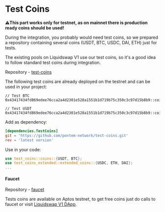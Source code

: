 # Test Coins

:warning:**This part works only for testnet, as on mainnet there is production ready coins should be used!**

During the integration, you probably would need test coins, so we prepared a repository containing several coins (USDT, BTC, USDC, DAI, ETH) just for tests.

The existing pools on Liquidswap V1 use our test coins, so it's a good idea to follow standard test coins during integration. &#x20;

Repository - [test-coins](https://github.com/pontem-network/test-coins)

The following test coins are already deployed on the testnet and can be used in your project:

```
// Test BTC
0x43417434fd869edee76cca2a4d2301e528a1551b1d719b75c350c3c97d15b8b9::coins::BTC

// Test USDT
0x43417434fd869edee76cca2a4d2301e528a1551b1d719b75c350c3c97d15b8b9::coins::USDT
```

Add as dependency:&#x20;

```toml
[dependencies.TestCoins]
git = 'https://github.com/pontem-network/test-coins.git'
rev = 'latest version'
```

Use in your code:

```rust
use test_coins::coins::{USDT, BTC};
use test_coins_extended::extended_coins::{USDC, ETH, DAI};
...
```

#### Faucet

Repository - [faucet](https://github.com/pontem-network/faucet)

Tests coins are available on Aptos testnet, to get free coins just do calls to faucet or visit [Liquidswap V1 DApp](https://testnet.cl.liquidswap.com/#/).&#x20;

